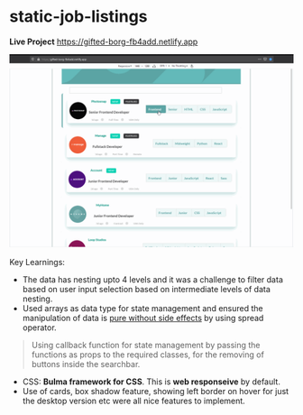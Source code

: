 # static-job-listings

**Live Project** https://gifted-borg-fb4add.netlify.app

![Alt Link](https://github.com/venky4c/static-job-listings/blob/master/dist/src/JobListings.gif)

Key Learnings:
- The data has nesting upto 4 levels and it was a challenge to filter data based on user input selection based on intermediate levels of data nesting. 
- Used arrays as data type for state management and ensured the manipulation of data is [pure without side effects](https://github.com/venky4c/static-job-listings/blob/master/dist/src/components/FilterableSkillsTable.js) by using spread operator. 
> Using callback function for state management by passing the functions as props to the required classes, for the removing of buttons inside
the searchbar.
- CSS: **Bulma framework for CSS**. This is **web responseive** by default. 
- Use of cards, box shadow feature, showing left border on hover for just the desktop version etc were all nice features to implement.
